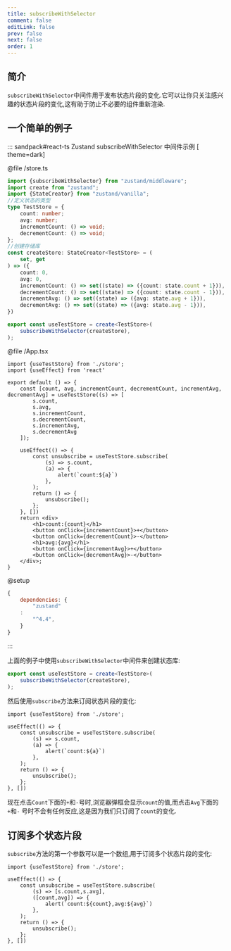 ```yaml
---
title: subscribeWithSelector
comment: false
editLink: false
prev: false
next: false
order: 1
---
```


## 简介

`subscribeWithSelector`中间件用于发布状态片段的变化.它可以让你只关注感兴趣的状态片段的变化,这有助于防止不必要的组件重新渲染.

## 一个简单的例子

::: sandpack#react-ts Zustand subscribeWithSelector 中间件示例 [  theme=dark]

@file /store.ts

```ts
import {subscribeWithSelector} from "zustand/middleware";
import create from "zustand";
import {StateCreator} from "zustand/vanilla";
//定义状态的类型
type TestStore = {
    count: number;
    avg: number;
    incrementCount: () => void;
    decrementCount: () => void;
};
//创建存储库
const createStore: StateCreator<TestStore> = (
    set, get
) => ({
    count: 0,
    avg: 0,
    incrementCount: () => set((state) => ({count: state.count + 1})),
    decrementCount: () => set((state) => ({count: state.count - 1})),
    incrementAvg: () => set((state) => ({avg: state.avg + 1})),
    decrementAvg: () => set((state) => ({avg: state.avg - 1})),
})

export const useTestStore = create<TestStore>(
    subscribeWithSelector(createStore),
); 
```

@file /App.tsx

```tsx
import {useTestStore} from './store';
import {useEffect} from 'react'

export default () => {
    const [count, avg, incrementCount, decrementCount, incrementAvg, decrementAvg] = useTestStore((s) => [
        s.count,
        s.avg,
        s.incrementCount,
        s.decrementCount,
        s.incrementAvg,
        s.decrementAvg
    ]);

    useEffect(() => {
        const unsubscribe = useTestStore.subscribe(
            (s) => s.count,
            (a) => {
                alert(`count:${a}`)
            },
        );
        return () => {
            unsubscribe();
        };
    }, [])
    return <div>
        <h1>count:{count}</h1>
        <button onClick={incrementCount}>+</button>
        <button onClick={decrementCount}>-</button>
        <h1>avg:{avg}</h1>
        <button onClick={incrementAvg}>+</button>
        <button onClick={decrementAvg}>-</button>
    </div>;
}
```

@setup

```js
{
    dependencies: {
        "zustand"
    :
        "^4.4",
    }
}
```

:::

上面的例子中使用`subscribeWithSelector`中间件来创建状态库:

```ts
export const useTestStore = create<TestStore>(
    subscribeWithSelector(createStore),
); 
```

然后使用`subscribe`方法来订阅状态片段的变化:

```tsx
import {useTestStore} from './store';

useEffect(() => {
    const unsubscribe = useTestStore.subscribe(
        (s) => s.count,
        (a) => {
            alert(`count:${a}`)
        },
    );
    return () => {
        unsubscribe();
    };
}, [])
```

现在点击`Count`下面的`+`和`-`号时,浏览器弹框会显示`count`的值,而点击`Avg`下面的`+`和`-`
号时不会有任何反应,这是因为我们只订阅了`count`的变化.

<VidStack   src="https://zmesc.oss-cn-hangzhou.aliyuncs.com/bandicam%202024-02-04%2020-18-09-101.mp4" />

## 订阅多个状态片段

`subscribe`方法的第一个参数可以是一个数组,用于订阅多个状态片段的变化:

```tsx
import {useTestStore} from './store';

useEffect(() => {
    const unsubscribe = useTestStore.subscribe(
        (s) => [s.count,s.avg],
        ([count,avg]) => {
            alert(`count:${count},avg:${avg}`)
        },
    );
    return () => {
        unsubscribe();
    };
}, [])
```
